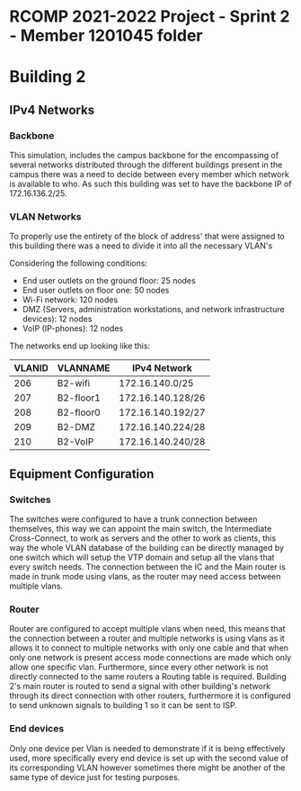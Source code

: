 RCOMP 2021-2022 Project - Sprint 2 - Member 1201045 folder
===========================================

# Building 2

## IPv4 Networks

### Backbone

This simulation, includes the campus backbone for the encompassing of several networks distributed through the different buildings present in the campus there was a need to decide between every member which network is available to who.
As such this building was set to have the backbone IP of 172.16.136.2/25.

### VLAN Networks

To properly use the entirety of the block of address' that were assigned to this building there was a need to divide it into all the necessary VLAN's

Considering the following conditions:
- End user outlets on the ground floor: 25 nodes
- End user outlets on floor one: 50 nodes
- Wi-Fi network: 120 nodes
- DMZ (Servers, administration workstations, and network infrastructure devices): 12 nodes
- VoIP (IP-phones): 12 nodes

The networks end up looking like this:

| **VLANID** | **VLANNAME**  |  **IPv4 Network**  |
|    -----   |     ----      |        ----        |
|     206    |    B2-wifi    |  172.16.140.0/25   |
|     207    |   B2-floor1   |  172.16.140.128/26 |
|     208    |   B2-floor0   |  172.16.140.192/27 |
|     209    |    B2-DMZ     |  172.16.140.224/28 |
|     210    |    B2-VoIP    |  172.16.140.240/28 |

## Equipment Configuration

### Switches

The switches were configured to have a trunk connection between themselves, this way we can appoint the main switch, the Intermediate Cross-Connect, to work as servers and the other to work as clients, this way the whole VLAN database of the building can be directly managed by one switch which will setup the VTP domain and setup all the vlans that every switch needs.
The connection between the IC and the Main router is made in trunk mode using vlans, as the router may need access between multiple vlans.

### Router

Router are configured to accept multiple vlans when need, this means that the connection between a router and multiple networks is using vlans as it allows it to connect to multiple networks with only one cable and that when only one network is present access mode connections are made which only allow one specific vlan.
Furthermore, since every other network is not directly connected to the same routers a Routing table is required.
Building 2's main router is routed to send a signal with other building's network through its direct connection with other routers, furthermore it is configured to send unknown signals to building 1 so it can be sent to ISP.

### End devices

Only one device per Vlan is needed to demonstrate if it is being effectively used, more specifically every end device is set up with the second value of its corresponding VLAN however sometimes there might be
another of the same type of device just for testing purposes.
